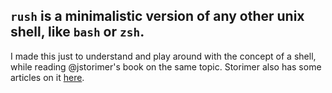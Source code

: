 `rush` is a minimalistic version of any other unix shell, like `bash` or `zsh`.
---

I made this just to understand and play around with the concept of a shell,
while reading @jstorimer's book on the same topic. Storimer also has some
articles on it [here](http://www.jstorimer.com/blogs/workingwithcode/7766107-a-unix-shell-in-ruby).
